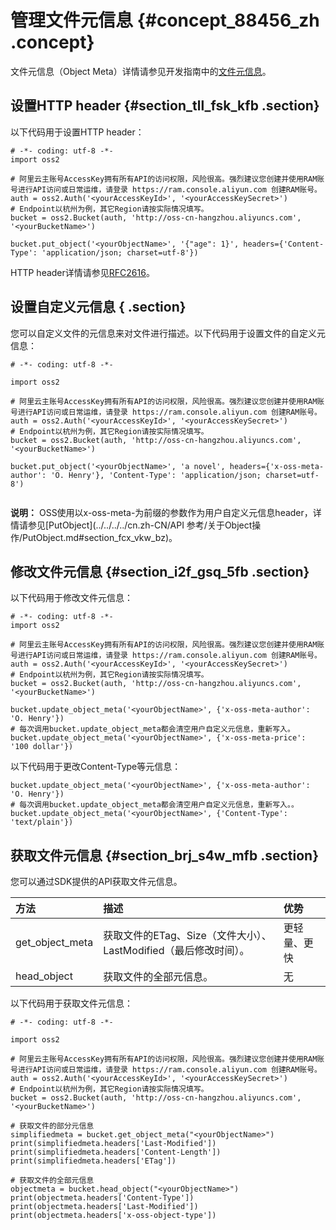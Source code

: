 # 管理文件元信息 {#concept_88456_zh .concept}

文件元信息（Object Meta）详情请参见开发指南中的[文件元信息](../../../../cn.zh-CN/开发指南/管理文件/设置文件元信息.md#)。

## 设置HTTP header {#section_tll_fsk_kfb .section}

以下代码用于设置HTTP header：

```language-python
# -*- coding: utf-8 -*-
import oss2

# 阿里云主账号AccessKey拥有所有API的访问权限，风险很高。强烈建议您创建并使用RAM账号进行API访问或日常运维，请登录 https://ram.console.aliyun.com 创建RAM账号。
auth = oss2.Auth('<yourAccessKeyId>', '<yourAccessKeySecret>')
# Endpoint以杭州为例，其它Region请按实际情况填写。
bucket = oss2.Bucket(auth, 'http://oss-cn-hangzhou.aliyuncs.com', '<yourBucketName>')

bucket.put_object('<yourObjectName>', '{"age": 1}', headers={'Content-Type': 'application/json; charset=utf-8'})

```

HTTP header详情请参见[RFC2616](https://tools.ietf.org/html/rfc2616)。

## 设置自定义元信息 { .section}

您可以自定义文件的元信息来对文件进行描述。以下代码用于设置文件的自定义元信息：

```language-python
# -*- coding: utf-8 -*-

import oss2

# 阿里云主账号AccessKey拥有所有API的访问权限，风险很高。强烈建议您创建并使用RAM账号进行API访问或日常运维，请登录 https://ram.console.aliyun.com 创建RAM账号。
auth = oss2.Auth('<yourAccessKeyId>', '<yourAccessKeySecret>')
# Endpoint以杭州为例，其它Region请按实际情况填写。
bucket = oss2.Bucket(auth, 'http://oss-cn-hangzhou.aliyuncs.com', '<yourBucketName>')

bucket.put_object('<yourObjectName>', 'a novel', headers={'x-oss-meta-author': 'O. Henry'}, 'Content-Type': 'application/json; charset=utf-8')


```

**说明：** OSS使用以x-oss-meta-为前缀的参数作为用户自定义元信息header，详情请参见[PutObject](../../../../cn.zh-CN/API 参考/关于Object操作/PutObject.md#section_fcx_vkw_bz)。

## 修改文件元信息 {#section_i2f_gsq_5fb .section}

以下代码用于修改文件元信息：

```language-python
# -*- coding: utf-8 -*-
import oss2

# 阿里云主账号AccessKey拥有所有API的访问权限，风险很高。强烈建议您创建并使用RAM账号进行API访问或日常运维，请登录 https://ram.console.aliyun.com 创建RAM账号。
auth = oss2.Auth('<yourAccessKeyId>', '<yourAccessKeySecret>')
# Endpoint以杭州为例，其它Region请按实际情况填写。
bucket = oss2.Bucket(auth, 'http://oss-cn-hangzhou.aliyuncs.com', '<yourBucketName>')

bucket.update_object_meta('<yourObjectName>', {'x-oss-meta-author': 'O. Henry'})
# 每次调用bucket.update_object_meta都会清空用户自定义元信息，重新写入。
bucket.update_object_meta('<yourObjectName>', {'x-oss-meta-price': '100 dollar'})

```

以下代码用于更改Content-Type等元信息：

```language-python
bucket.update_object_meta('<yourObjectName>', {'x-oss-meta-author': 'O. Henry'})
# 每次调用bucket.update_object_meta都会清空用户自定义元信息，重新写入。。
bucket.update_object_meta('<yourObjectName>', {'Content-Type': 'text/plain'})

```

## 获取文件元信息 {#section_brj_s4w_mfb .section}

您可以通过SDK提供的API获取文件元信息。

|方法|描述|优势|
|:-|:-|:-|
|get\_object\_meta|获取文件的ETag、Size（文件大小）、 LastModified（最后修改时间）。|更轻量、更快|
|head\_object|获取文件的全部元信息。|无|

以下代码用于获取文件元信息：

```
# -*- coding: utf-8 -*-

import oss2

# 阿里云主账号AccessKey拥有所有API的访问权限，风险很高。强烈建议您创建并使用RAM账号进行API访问或日常运维，请登录 https://ram.console.aliyun.com 创建RAM账号。
auth = oss2.Auth('<yourAccessKeyId>', '<yourAccessKeySecret>')
# Endpoint以杭州为例，其它Region请按实际情况填写。
bucket = oss2.Bucket(auth, 'http://oss-cn-hangzhou.aliyuncs.com', '<yourBucketName>')

# 获取文件的部分元信息
simplifiedmeta = bucket.get_object_meta("<yourObjectName>")
print(simplifiedmeta.headers['Last-Modified']) 
print(simplifiedmeta.headers['Content-Length']) 
print(simplifiedmeta.headers['ETag']) 

# 获取文件的全部元信息
objectmeta = bucket.head_object("<yourObjectName>")
print(objectmeta.headers['Content-Type']) 
print(objectmeta.headers['Last-Modified']) 
print(objectmeta.headers['x-oss-object-type'])

```

